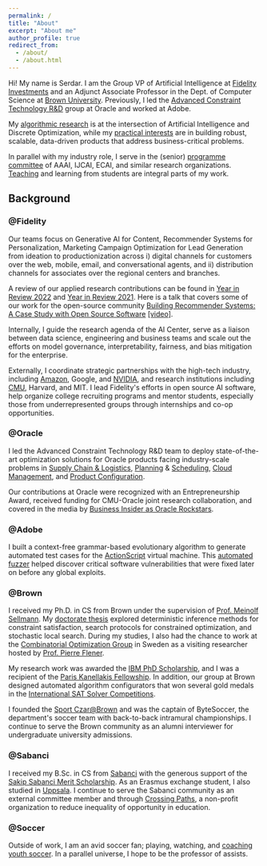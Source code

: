 ```yaml
---
permalink: /
title: "About"
excerpt: "About me"
author_profile: true
redirect_from: 
  - /about/
  - /about.html
---
```


Hi! My name is Serdar. I am the Group VP of Artificial Intelligence at [Fidelity Investments](https://www.fidelitylabs.com/) and an Adjunct Associate Professor in the Dept. of Computer Science at [Brown University](http://cs.brown.edu/people/faculty/skadiogl). Previously, I led the [Advanced Constraint Technology R&D](https://www.oracle.com/artificial-intelligence/) group at Oracle and worked at Adobe.

My [algorithmic research](https://skadio.github.io/publications/) is at the intersection of Artificial Intelligence and Discrete Optimization, while my [practical interests](https://skadio.github.io/software/) are in building robust, scalable, data-driven products that address business-critical problems. 

In parallel with my industry role, I serve in the (senior) [programme committee](https://skadio.github.io/service/) of AAAI, IJCAI, ECAI, and similar research organizations. [Teaching](https://skadio.github.io/teaching/) and learning from students are integral parts of my work.

## Background

### @Fidelity

Our teams focus on Generative AI for Content, Recommender Systems for Personalization, Marketing Campaign Optimization for Lead Generation from ideation to productionization across i) digital channels for customers over the web, mobile, email, and conversational agents, and ii) distribution channels for associates over the regional centers and branches. 

A review of our applied research contributions can be found in [Year in Review 2022](https://www.linkedin.com/pulse/year-review-2022-serdar-kadioglu/) and [Year in Review 2021](https://www.linkedin.com/pulse/year-review-2021-serdar-kadioglu/). Here is a talk that covers some of our work for the open-source community [Building Recommender Systems: A Case Study with Open Source Software](https://2021.allthingsopen.org/sessions/building-recommender-systems-a-case-study-with-open-source-software/) [[video]](https://www.youtube.com/watch?v=54d_YUalvOA).

Internally, I guide the research agenda of the AI Center, serve as a liaison between data science, engineering and business teams and scale out the efforts on model governance, interpretability, fairness, and bias mitigation for the enterprise. 

Externally, I coordinate strategic partnerships with the high-tech industry, including [Amazon](https://fcatalyst.com/blog/june2023/explainable-ai-using-expressive-boolean-formulas), Google, and [NVIDIA](https://www.youtube.com/watch?v=_v-B2nRy79w), and research institutions including [CMU](https://www.cmu.edu/tepper/news/stories/2023/may/fidelity-ai.html), Harvard, and MIT. I lead Fidelity's efforts in open source AI software, help organize college recruiting programs and mentor students, especially those from underrepresented groups through internships and co-op opportunities.


### @Oracle

I led the Advanced Constraint Technology R&D team to deploy state-of-the-art optimization solutions for Oracle products facing industry-scale problems in [Supply Chain & Logistics](https://www.oracle.com/scm/), [Planning](https://www.oracle.com/erp/) & [Scheduling](https://www.oracle.com/human-capital-management/), [Cloud Management](https://www.oracle.com/java/coherence/), and [Product Configuration](https://www.oracle.com/cx/). 

Our contributions at Oracle were recognized with an Entrepreneurship Award, received funding for CMU-Oracle joint research collaboration, and covered in the media by [Business Insider as Oracle Rockstars](https://www.businessinsider.com/oracle-rock-star-engineers-2016-3?op=0#serdar-kadioglu-turning-theory-into-products-21).

### @Adobe

I built a context-free grammar-based evolutionary algorithm to generate automated test cases for the [ActionScript](https://en.wikipedia.org/wiki/ActionScript) virtual machine. This [automated fuzzer](https://en.wikipedia.org/wiki/Fuzzing) helped discover critical software vulnerabilities that were fixed later on before any global exploits.

### @Brown

I received my Ph.D. in CS from Brown under the supervision of [Prof. Meinolf Sellmann](https://en.wikipedia.org/wiki/Meinolf_Sellmann). My [doctorate thesis](http://cs.brown.edu/research/pubs/theses/phd/2012/kadioglu.pdf) explored deterministic inference methods for constraint satisfaction, search protocols for constrained optimization, and stochastic local search. During my studies, I also had the chance to work at the [Combinatorial Optimization Group](http://www.it.uu.se/research/group/astra) in Sweden as a visiting researcher hosted by [Prof. Pierre Flener](http://user.it.uu.se/~pierref/).

My research work was awarded the [IBM PhD Scholarship](http://www.research.ibm.com/university/awards/phdfellowship.shtml), and I was a recipient of the [Paris Kanellakis Fellowship](https://en.wikipedia.org/wiki/Paris_Kanellakis). In addition, our group at Brown designed automated algorithm configurators that won several gold medals in the [International SAT Solver Competitions](http://www.satcompetition.org/). 

I founded the [Sport Czar@Brown](http://cs.brown.edu/degrees/misc/jobs/jobs.html#sport) and was the captain of ByteSoccer, the department's soccer team with back-to-back intramural championships. I continue to serve the Brown community as an alumni interviewer for undergraduate university admissions. 

### @Sabanci

I received my B.Sc. in CS from [Sabanci](https://cs.sabanciuniv.edu/) with the generous support of the [Sakip Sabanci Merit Scholarship](https://www.sabanciuniv.edu/en/scholarship-opportunities-offered-during-education-period). As an Erasmus exchange student, I also studied in [Uppsala](https://www.it.uu.se/research/computing_science). I continue to serve the Sabanci community as an external committee member and through [Crossing Paths](https://www.kesisenyollar.org/), a non-profit organization to reduce inequality of opportunity in education. 

### @Soccer

Outside of work, I am an avid soccer fan; playing, watching, and [coaching youth soccer](https://www.sportsmanager.us/readingyouthsoccer.htm). In a parallel universe, I hope to be the professor of assists. 
